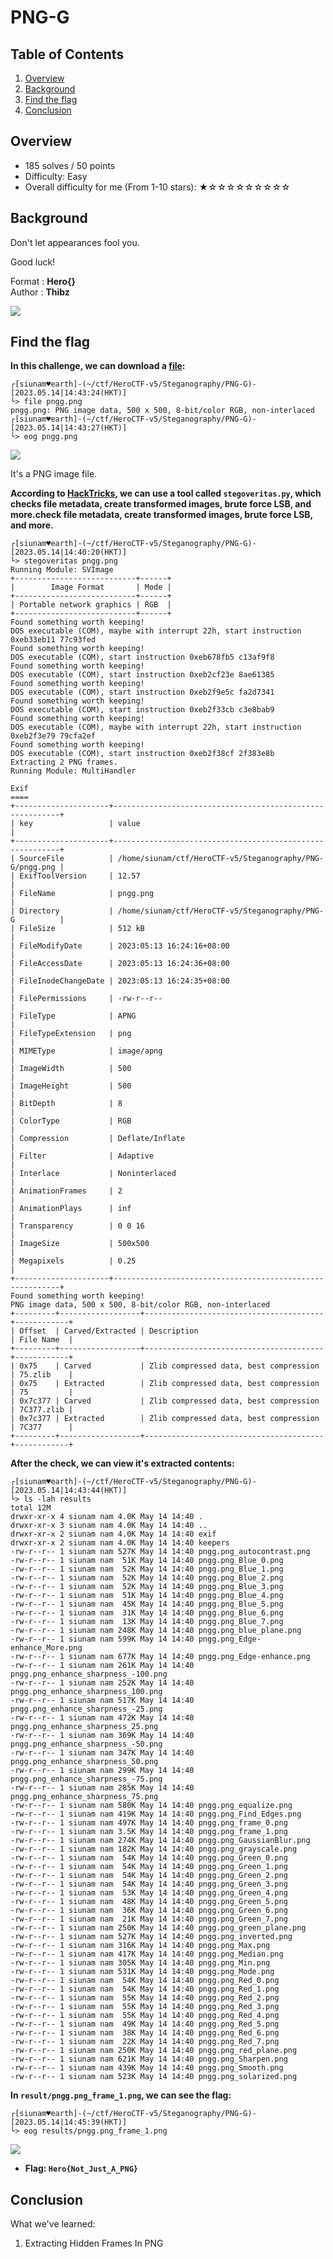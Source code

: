 # PNG-G

## Table of Contents

1. [Overview](#overview)
2. [Background](#background)
3. [Find the flag](#find-the-flag)
4. [Conclusion](#conclusion)

## Overview

- 185 solves / 50 points
- Difficulty: Easy
- Overall difficulty for me (From 1-10 stars): ★☆☆☆☆☆☆☆☆☆

## Background

Don't let appearances fool you.  
  
Good luck!  
  
Format : **Hero{}**  
Author : **Thibz**

![](https://github.com/siunam321/CTF-Writeups/blob/main/HeroCTF-v5/images/Pasted%20image%2020230514144301.png)

## Find the flag

**In this challenge, we can download a [file](https://github.com/siunam321/CTF-Writeups/blob/main/HeroCTF-v5/Steganography/PNG-G/pngg.png):**
```shell
┌[siunam♥earth]-(~/ctf/HeroCTF-v5/Steganography/PNG-G)-[2023.05.14|14:43:24(HKT)]
└> file pngg.png 
pngg.png: PNG image data, 500 x 500, 8-bit/color RGB, non-interlaced
┌[siunam♥earth]-(~/ctf/HeroCTF-v5/Steganography/PNG-G)-[2023.05.14|14:43:27(HKT)]
└> eog pngg.png                         

```

![](https://github.com/siunam321/CTF-Writeups/blob/main/HeroCTF-v5/images/Pasted%20image%2020230514144341.png)

It's a PNG image file.

**According to [HackTricks](https://book.hacktricks.xyz/crypto-and-stego/stego-tricks#stegoveritas-jpg-png-gif-tiff-bmp), we can use a tool called `stegoveritas.py`, which checks file metadata, create transformed images, brute force LSB, and more.check file metadata, create transformed images, brute force LSB, and more.**
```shell
┌[siunam♥earth]-(~/ctf/HeroCTF-v5/Steganography/PNG-G)-[2023.05.14|14:40:20(HKT)]
└> stegoveritas pngg.png 
Running Module: SVImage
+---------------------------+------+
|        Image Format       | Mode |
+---------------------------+------+
| Portable network graphics | RGB  |
+---------------------------+------+
Found something worth keeping!
DOS executable (COM), maybe with interrupt 22h, start instruction 0xeb33eb11 77c93fed
Found something worth keeping!
DOS executable (COM), start instruction 0xeb678fb5 c13af9f8
Found something worth keeping!
DOS executable (COM), start instruction 0xeb2cf23e 8ae61385
Found something worth keeping!
DOS executable (COM), start instruction 0xeb2f9e5c fa2d7341
Found something worth keeping!
DOS executable (COM), start instruction 0xeb2f33cb c3e8bab9
Found something worth keeping!
DOS executable (COM), maybe with interrupt 22h, start instruction 0xeb2f3e79 79cfa2ef
Found something worth keeping!
DOS executable (COM), start instruction 0xeb2f38cf 2f383e8b
Extracting 2 PNG frames.
Running Module: MultiHandler

Exif
====
+---------------------+----------------------------------------------------------+
| key                 | value                                                    |
+---------------------+----------------------------------------------------------+
| SourceFile          | /home/siunam/ctf/HeroCTF-v5/Steganography/PNG-G/pngg.png |
| ExifToolVersion     | 12.57                                                    |
| FileName            | pngg.png                                                 |
| Directory           | /home/siunam/ctf/HeroCTF-v5/Steganography/PNG-G          |
| FileSize            | 512 kB                                                   |
| FileModifyDate      | 2023:05:13 16:24:16+08:00                                |
| FileAccessDate      | 2023:05:13 16:24:36+08:00                                |
| FileInodeChangeDate | 2023:05:13 16:24:35+08:00                                |
| FilePermissions     | -rw-r--r--                                               |
| FileType            | APNG                                                     |
| FileTypeExtension   | png                                                      |
| MIMEType            | image/apng                                               |
| ImageWidth          | 500                                                      |
| ImageHeight         | 500                                                      |
| BitDepth            | 8                                                        |
| ColorType           | RGB                                                      |
| Compression         | Deflate/Inflate                                          |
| Filter              | Adaptive                                                 |
| Interlace           | Noninterlaced                                            |
| AnimationFrames     | 2                                                        |
| AnimationPlays      | inf                                                      |
| Transparency        | 0 0 16                                                   |
| ImageSize           | 500x500                                                  |
| Megapixels          | 0.25                                                     |
+---------------------+----------------------------------------------------------+
Found something worth keeping!
PNG image data, 500 x 500, 8-bit/color RGB, non-interlaced
+---------+------------------+----------------------------------------+------------+
| Offset  | Carved/Extracted | Description                            | File Name  |
+---------+------------------+----------------------------------------+------------+
| 0x75    | Carved           | Zlib compressed data, best compression | 75.zlib    |
| 0x75    | Extracted        | Zlib compressed data, best compression | 75         |
| 0x7c377 | Carved           | Zlib compressed data, best compression | 7C377.zlib |
| 0x7c377 | Extracted        | Zlib compressed data, best compression | 7C377      |
+---------+------------------+----------------------------------------+------------+
```

**After the check, we can view it's extracted contents:**
```shell
┌[siunam♥earth]-(~/ctf/HeroCTF-v5/Steganography/PNG-G)-[2023.05.14|14:43:44(HKT)]
└> ls -lah results 
total 12M
drwxr-xr-x 4 siunam nam 4.0K May 14 14:40 .
drwxr-xr-x 3 siunam nam 4.0K May 14 14:40 ..
drwxr-xr-x 2 siunam nam 4.0K May 14 14:40 exif
drwxr-xr-x 2 siunam nam 4.0K May 14 14:40 keepers
-rw-r--r-- 1 siunam nam 527K May 14 14:40 pngg.png_autocontrast.png
-rw-r--r-- 1 siunam nam  51K May 14 14:40 pngg.png_Blue_0.png
-rw-r--r-- 1 siunam nam  52K May 14 14:40 pngg.png_Blue_1.png
-rw-r--r-- 1 siunam nam  52K May 14 14:40 pngg.png_Blue_2.png
-rw-r--r-- 1 siunam nam  52K May 14 14:40 pngg.png_Blue_3.png
-rw-r--r-- 1 siunam nam  51K May 14 14:40 pngg.png_Blue_4.png
-rw-r--r-- 1 siunam nam  45K May 14 14:40 pngg.png_Blue_5.png
-rw-r--r-- 1 siunam nam  31K May 14 14:40 pngg.png_Blue_6.png
-rw-r--r-- 1 siunam nam  13K May 14 14:40 pngg.png_Blue_7.png
-rw-r--r-- 1 siunam nam 248K May 14 14:40 pngg.png_blue_plane.png
-rw-r--r-- 1 siunam nam 599K May 14 14:40 pngg.png_Edge-enhance_More.png
-rw-r--r-- 1 siunam nam 677K May 14 14:40 pngg.png_Edge-enhance.png
-rw-r--r-- 1 siunam nam 261K May 14 14:40 pngg.png_enhance_sharpness_-100.png
-rw-r--r-- 1 siunam nam 252K May 14 14:40 pngg.png_enhance_sharpness_100.png
-rw-r--r-- 1 siunam nam 517K May 14 14:40 pngg.png_enhance_sharpness_-25.png
-rw-r--r-- 1 siunam nam 472K May 14 14:40 pngg.png_enhance_sharpness_25.png
-rw-r--r-- 1 siunam nam 369K May 14 14:40 pngg.png_enhance_sharpness_-50.png
-rw-r--r-- 1 siunam nam 347K May 14 14:40 pngg.png_enhance_sharpness_50.png
-rw-r--r-- 1 siunam nam 299K May 14 14:40 pngg.png_enhance_sharpness_-75.png
-rw-r--r-- 1 siunam nam 285K May 14 14:40 pngg.png_enhance_sharpness_75.png
-rw-r--r-- 1 siunam nam 580K May 14 14:40 pngg.png_equalize.png
-rw-r--r-- 1 siunam nam 419K May 14 14:40 pngg.png_Find_Edges.png
-rw-r--r-- 1 siunam nam 497K May 14 14:40 pngg.png_frame_0.png
-rw-r--r-- 1 siunam nam 3.5K May 14 14:40 pngg.png_frame_1.png
-rw-r--r-- 1 siunam nam 274K May 14 14:40 pngg.png_GaussianBlur.png
-rw-r--r-- 1 siunam nam 182K May 14 14:40 pngg.png_grayscale.png
-rw-r--r-- 1 siunam nam  54K May 14 14:40 pngg.png_Green_0.png
-rw-r--r-- 1 siunam nam  54K May 14 14:40 pngg.png_Green_1.png
-rw-r--r-- 1 siunam nam  54K May 14 14:40 pngg.png_Green_2.png
-rw-r--r-- 1 siunam nam  54K May 14 14:40 pngg.png_Green_3.png
-rw-r--r-- 1 siunam nam  53K May 14 14:40 pngg.png_Green_4.png
-rw-r--r-- 1 siunam nam  48K May 14 14:40 pngg.png_Green_5.png
-rw-r--r-- 1 siunam nam  36K May 14 14:40 pngg.png_Green_6.png
-rw-r--r-- 1 siunam nam  21K May 14 14:40 pngg.png_Green_7.png
-rw-r--r-- 1 siunam nam 250K May 14 14:40 pngg.png_green_plane.png
-rw-r--r-- 1 siunam nam 527K May 14 14:40 pngg.png_inverted.png
-rw-r--r-- 1 siunam nam 316K May 14 14:40 pngg.png_Max.png
-rw-r--r-- 1 siunam nam 417K May 14 14:40 pngg.png_Median.png
-rw-r--r-- 1 siunam nam 305K May 14 14:40 pngg.png_Min.png
-rw-r--r-- 1 siunam nam 531K May 14 14:40 pngg.png_Mode.png
-rw-r--r-- 1 siunam nam  54K May 14 14:40 pngg.png_Red_0.png
-rw-r--r-- 1 siunam nam  54K May 14 14:40 pngg.png_Red_1.png
-rw-r--r-- 1 siunam nam  55K May 14 14:40 pngg.png_Red_2.png
-rw-r--r-- 1 siunam nam  55K May 14 14:40 pngg.png_Red_3.png
-rw-r--r-- 1 siunam nam  55K May 14 14:40 pngg.png_Red_4.png
-rw-r--r-- 1 siunam nam  49K May 14 14:40 pngg.png_Red_5.png
-rw-r--r-- 1 siunam nam  38K May 14 14:40 pngg.png_Red_6.png
-rw-r--r-- 1 siunam nam  22K May 14 14:40 pngg.png_Red_7.png
-rw-r--r-- 1 siunam nam 250K May 14 14:40 pngg.png_red_plane.png
-rw-r--r-- 1 siunam nam 621K May 14 14:40 pngg.png_Sharpen.png
-rw-r--r-- 1 siunam nam 439K May 14 14:40 pngg.png_Smooth.png
-rw-r--r-- 1 siunam nam 523K May 14 14:40 pngg.png_solarized.png
```

**In `result/pngg.png_frame_1.png`, we can see the flag:**
```shell
┌[siunam♥earth]-(~/ctf/HeroCTF-v5/Steganography/PNG-G)-[2023.05.14|14:45:39(HKT)]
└> eog results/pngg.png_frame_1.png 

```

![](https://github.com/siunam321/CTF-Writeups/blob/main/HeroCTF-v5/images/Pasted%20image%2020230514144619.png)

- **Flag: `Hero{Not_Just_A_PNG}`**

## Conclusion

What we've learned:

1. Extracting Hidden Frames In PNG